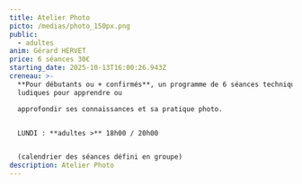 ```yaml
---
title: Atelier Photo
picto: /medias/photo_150px.png
public:
  - adultes
anim: Gérard HERVET
price: 6 séances 30€
starting_date: 2025-10-13T16:00:26.943Z
creneau: >-
  **Pour débutants ou + confirmés**, un programme de 6 séances techniques et
  ludiques pour apprendre ou

  approfondir ses connaissances et sa pratique photo.


  LUNDI : **adultes >** 18h00 / 20h00


  (calendrier des séances défini en groupe)
description: Atelier Photo
---
```

